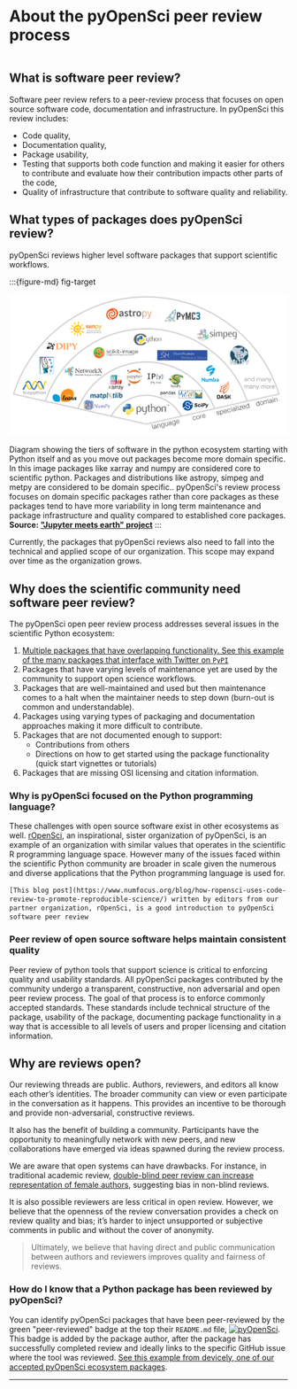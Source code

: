 # About the pyOpenSci peer review process

```{tableofcontents}
```

## What is software peer review? 

Software peer review refers to a peer-review process that focuses on open source software code, documentation and infrastructure. In pyOpenSci this review includes:

* Code quality,
* Documentation quality,
* Package usability, 
* Testing that supports both code function and making it easier for others to contribute and evaluate how their contribution impacts other parts of the code,
* Quality of infrastructure that contribute to software quality and reliability. 

## What types of packages does pyOpenSci review? 
pyOpenSci reviews higher level software packages that support scientific workflows. 

:::{figure-md} fig-target

<img src="../images/python-stack-jupyter-earth.png" alt="Image showing the tiers of software in the python ecosystem starting with Python itself and as you move out packages become more domain specific. In this image packages like xarray and numpy are considered core to scientific python. Packages and distributions like astropy, simpeg and metpy are considered to be domain specific." width="700px">

Diagram showing the tiers of software in the python ecosystem starting with Python itself and as you move out packages become more domain specific. In this image packages like xarray and numpy are considered core to scientific python. Packages and distributions like astropy, simpeg and metpy are considered to be domain specific.. pyOpenSci's review
process focuses on domain specific packages rather than core packages as 
these packages tend to have more variability in long term maintenance and 
package infrastructure and quality compared to established core packages. **Source: ["Jupyter meets earth" project](https://jupytearth.org/jupyter-resources/introduction/ecosystem.html)**
:::
 

Currently, the packages that pyOpenSci reviews also need to fall into the 
technical and applied scope of our organization. This scope may expand over time 
as the organization grows.

## Why does the scientific community need software peer review?

The pyOpenSci open peer review process addresses several issues in the 
scientific Python ecosystem:

1. [Multiple packages that have overlapping functionality. See this example of the many packages that interface with Twitter on `PyPI`](https://pypi.org/search/?q=twitter) 
1. Packages that have varying levels of maintenance yet are used by the community to support open science workflows. 
1. Packages that are well-maintained and used but then maintenance comes to a halt when the maintainer needs to step down (burn-out is common and understandable).
1. Packages using varying types of packaging and documentation approaches making it more difficult to contribute.
1. Packages that are not documented enough to support:
   * Contributions from others
   * Directions on how to get started using the package functionality (quick start vignettes or tutorials)  
1. Packages that are missing OSI licensing and citation information.

### Why is pyOpenSci focused on the Python programming language? 

These challenges with open source software exist in other ecosystems as well.  [rOpenSci](https://www.ropensci.org), an inspirational, sister organization of pyOpenSci, is an 
example of an organization with similar values that operates in the scientific R programming language 
space. However many of the issues 
faced within the scientific Python community are broader in scale given the 
numerous and diverse applications that the Python programming language is used for.

```{note}
[This blog post](https://www.numfocus.org/blog/how-ropensci-uses-code-review-to-promote-reproducible-science/) written by editors from our partner organization, rOpenSci, is a good introduction to pyOpenSci software peer review 
```

### Peer review of open source software helps maintain consistent quality

Peer review of python tools that support science is critical to enforcing 
quality and usability standards. All pyOpenSci packages contributed by the 
community undergo a transparent, constructive, non adversarial and open peer 
review process. The goal of that process is to enforce commonly accepted standards.
These standards include technical structure of the package, usability of the 
package, documenting package functionality in a way that is accessible 
to all levels of users and proper licensing and citation information.


## Why are reviews open?

Our reviewing threads are public. Authors, reviewers, and editors all know 
each other’s identities. The broader community can view or even participate 
in the conversation as it happens. This provides an incentive to be thorough 
and provide non-adversarial, constructive reviews. 

It also has the benefit of building a community. Participants have the 
opportunity to meaningfully network with new peers, and new collaborations 
have emerged via ideas spawned during the review process.

We are aware that open systems can have drawbacks. For instance, in 
traditional academic review, [double-blind peer review can increase representation of female authors](https://www.sciencedirect.com/science/article/pii/S0169534707002704), 
suggesting bias in non-blind reviews. 

It is also possible reviewers are less critical in open review. However, we 
believe that the openness of the review conversation provides a check on 
review quality and bias; it’s harder to inject unsupported or subjective 
comments in public and without the cover of anonymity. 

> Ultimately, we 
> believe that having direct and public communication between authors and 
> reviewers improves quality and fairness of reviews.

### How do I know that a Python package has been reviewed by pyOpenSci?

You can identify pyOpenSci packages that have been peer-reviewed by the green 
"peer-reviewed" badge at the top their `README.md` file, [![pyOpenSci](https://tinyurl.com/y22nb8up)](). This badge is added by the package author, after the package
has successfully completed review and ideally links to the specific GitHub issue
where the tool was reviewed. [See this example from devicely, one of our accepted pyOpenSci ecosystem packages](https://github.com/hpi-dhc/devicely).



********


